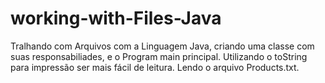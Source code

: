 # working-with-Files-Java
Tralhando com Arquivos com a Linguagem Java, criando uma classe com suas responsabiliades, e o Program main principal.
Utilizando o toString para impressão ser mais  fácil de leitura.
Lendo o arquivo Products.txt.
